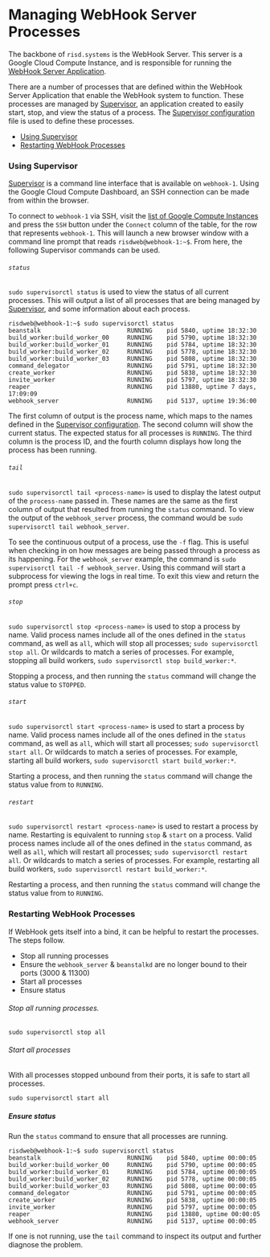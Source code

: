 # Managing WebHook Server Processes

The backbone of `risd.systems` is the WebHook Server. This server is a Google Cloud Compute Instance, and is responsible for running the [WebHook Server Application][webhook-server].

There are a number of processes that are defined within the WebHook Server Application that enable the WebHook system to function. These processes are managed by [Supervisor][supervisor], an application created to easily start, stop, and view the status of a process. The [Supervisor configuration][webhook-conf] file is used to define these processes.

- [Using Supervisor](#using-supervisor)
- [Restarting WebHook Processes](#restarting-webhook-processes)


### Using Supervisor

[Supervisor][supervisor] is a command line interface that is available on `webhook-1`. Using the Google Cloud Compute Dashboard, an SSH connection can be made from within the browser.

To connect to `webhook-1` via SSH, visit the [list of Google Compute Instances][compute-instances] and press the `SSH` button under the `Connect` column of the table, for the row that represents `webhook-1`. This will launch a new browser window with a command line prompt that reads `risdweb@webhook-1:~$`. From here, the following Supervisor commands can be used.


###### `status`

`sudo supervisorctl status` is used to view the status of all current processes. This will output a list of all processes that are being managed by [Supervisor][supervisor], and some information about each process.

```
risdweb@webhook-1:~$ sudo supervisorctl status
beanstalk                        RUNNING    pid 5840, uptime 18:32:30
build_worker:build_worker_00     RUNNING    pid 5790, uptime 18:32:30
build_worker:build_worker_01     RUNNING    pid 5784, uptime 18:32:30
build_worker:build_worker_02     RUNNING    pid 5778, uptime 18:32:30
build_worker:build_worker_03     RUNNING    pid 5808, uptime 18:32:30
command_delegator                RUNNING    pid 5791, uptime 18:32:30
create_worker                    RUNNING    pid 5838, uptime 18:32:30
invite_worker                    RUNNING    pid 5797, uptime 18:32:30
reaper                           RUNNING    pid 13880, uptime 7 days, 17:09:09
webhook_server                   RUNNING    pid 5137, uptime 19:36:00
```

The first column of output is the process name, which maps to the names defined in the [Supervisor configuration][webhook-conf]. The second column will show the current status. The expected status for all processes is `RUNNING`. The third column is the process ID, and the fourth column displays how long the process has been running.


###### `tail`

`sudo supervisorctl tail <process-name>` is used to display the latest output of the `process-name` passed in. These names are the same as the first column of output that resulted from running the `status` command. To view the output of the `webhook_server` process, the command would be `sudo supervisorctl tail webhook_server`.

To see the continuous output of a process, use the `-f` flag. This is useful when checking in on how messages are being passed through a process as its happening. For the `webhook_server` example, the command is `sudo supervisorctl tail -f webhook_server`. Using this command will start a subprocess for viewing the logs in real time. To exit this view and return the prompt press `ctrl+c`.


###### `stop`

`sudo supervisorctl stop <process-name>` is used to stop a process by name. Valid process names include all of the ones defined in the `status` command, as well as `all`, which will stop all processes; `sudo supervisorctl stop all`. Or wildcards to match a series of processes. For example, stopping all build workers, `sudo supervisorctl stop build_worker:*`.

Stopping a process, and then running the `status` command will change the status value to `STOPPED`.


###### `start`

`sudo supervisorctl start <process-name>` is used to start a process by name. Valid process names include all of the ones defined in the `status` command, as well as `all`, which will start all processes; `sudo supervisorctl start all`. Or wildcards to match a series of processes. For example, starting all build workers, `sudo supervisorctl start build_worker:*`.

Starting a process, and then running the `status` command will change the status value from to `RUNNING`.


###### `restart`

`sudo supervisorctl restart <process-name>` is used to restart a process by name. Restarting is equivalent to running `stop` & `start` on a process. Valid process names include all of the ones defined in the `status` command, as well as `all`, which will restart all processes; `sudo supervisorctl restart all`. Or wildcards to match a series of processes. For example, restarting all build workers, `sudo supervisorctl restart build_worker:*`.

Restarting a process, and then running the `status` command will change the status value from to `RUNNING`.



### Restarting WebHook Processes

If WebHook gets itself into a bind, it can be helpful to restart the processes. The steps follow.

- Stop all running processes
- Ensure the `webhook_server` & `beanstalkd` are no longer bound to their ports (3000 & 11300)
- Start all processes
- Ensure status


###### Stop all running processes.

```sudo supervisorctl stop all```


###### Start all processes

With all processes stopped unbound from their ports, it is safe to start all processes.

```sudo supervisorctl start all```


##### Ensure status

Run the `status` command to ensure that all processes are running.

```
risdweb@webhook-1:~$ sudo supervisorctl status
beanstalk                        RUNNING    pid 5840, uptime 00:00:05
build_worker:build_worker_00     RUNNING    pid 5790, uptime 00:00:05
build_worker:build_worker_01     RUNNING    pid 5784, uptime 00:00:05
build_worker:build_worker_02     RUNNING    pid 5778, uptime 00:00:05
build_worker:build_worker_03     RUNNING    pid 5808, uptime 00:00:05
command_delegator                RUNNING    pid 5791, uptime 00:00:05
create_worker                    RUNNING    pid 5838, uptime 00:00:05
invite_worker                    RUNNING    pid 5797, uptime 00:00:05
reaper                           RUNNING    pid 13880, uptime 00:00:05
webhook_server                   RUNNING    pid 5137, uptime 00:00:05
```

If one is not running, use the `tail` command to inspect its output and further diagnose the problem.


[webhook-server]:https://github.com/risd/webhook-server-open
[webhook-conf]:https://github.com/risd/webhook-server-open/blob/master/webhook.conf
[compute-instances]:https://console.cloud.google.com/compute/instances?project=risd-media-webhook
[supervisor]:http://supervisord.org/introduction.html

